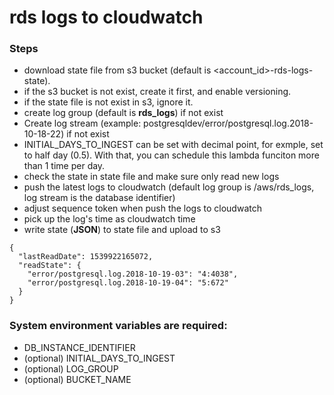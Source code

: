 # rds logs to cloudwatch

### Steps

* download state file from s3 bucket (default is <account_id>-rds-logs-state).
* if the s3 bucket is not exist, create it first, and enable versioning.
* if the state file is not exist in s3, ignore it.
* create log group (default is **rds_logs**) if not exist
* Create log stream (example: postgresqldev/error/postgresql.log.2018-10-18-22) if not exist
* INITIAL_DAYS_TO_INGEST can be set with decimal point, for exmple, set to half day (0.5). With that, you can schedule this lambda funciton more than 1 time per day.
* check the state in state file and make sure only read new logs
* push the latest logs to cloudwatch (default log group is /aws/rds_logs, log stream is the database identifier)
* adjust sequence token when push the logs to cloudwatch
* pick up the log's time as cloudwatch time
* write state (**JSON**) to state file and upload to s3

```
{
  "lastReadDate": 1539922165072,
  "readState": {
    "error/postgresql.log.2018-10-19-03": "4:4038",
    "error/postgresql.log.2018-10-19-04": "5:672"
  }
}
```

### System environment variables are required:

* DB_INSTANCE_IDENTIFIER
* (optional) INITIAL_DAYS_TO_INGEST
* (optional) LOG_GROUP
* (optional) BUCKET_NAME
